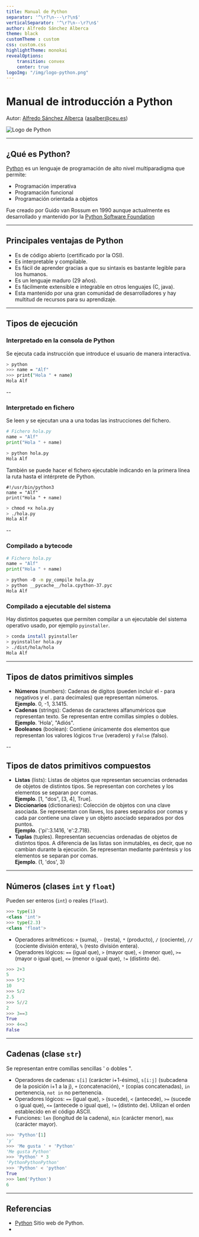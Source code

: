 ```yaml
---
title: Manual de Python
separator: '^\r?\n---\r?\n$'
verticalSeparator: '^\r?\n--\r?\n$'
author: Alfredo Sánchez Alberca
theme: black
customTheme : custom
css: custom.css
highlightTheme: monokai
revealOptions:
    transition: convex
    center: true
logoImg: "/img/logo-python.png"
---
```


# Manual de introducción a Python

Autor: [Alfredo Sánchez Alberca](http://aprendeconalf.es) (asalber@ceu.es)

<img data-src="img/logo-python.png" alt="Logo de Python">

---

## ¿Qué es Python?

[Python](https://www.python.org/) es un lenguaje de programación de alto nivel multiparadigma que permite:
- Programación imperativa
- Programación funcional
- Programación orientada a objetos

Fue creado por Guido van Rossum en 1990 aunque actualmente es desarrollado y mantenido por la [Python Software Foundation](https://www.python.org/psf-landing/)

---

## Principales ventajas de Python

- Es de código abierto (certificado por la OSI).
- Es interpretable y compilable.
- Es fácil de aprender gracias a que su sintaxis es bastante legible para los humanos.
- Es un lenguaje maduro (29 años).
- Es fácilmente extensible e integrable en otros lenguajes (C, java).
- Esta mantenido por una gran comunidad de desarrolladores y hay multitud de recursos para su aprendizaje.

---

## Tipos de ejecución

### Interpretado en la consola de Python

Se ejecuta cada instrucción que introduce el usuario de manera interactiva.

```sh
> python
>>> name = "Alf"
>>> print("Hola " + name)
Hola Alf
```

--

### Interpretado en fichero

Se leen y se ejecutan una a una todas las instrucciones del fichero.

```python
# Fichero hola.py
name = "Alf"
print("Hola " + name)
```

```sh
> python hola.py
Hola Alf
```

También se puede hacer el fichero ejecutable indicando en la primera línea la ruta hasta el intérprete de Python.

```{python}
#!/usr/bin/python3
name = "Alf"
print("Hola " + name)
```

```sh
> chmod +x hola.py
> ./hola.py
Hola Alf
```

--

### Compilado a bytecode

```python
# Fichero hola.py
name = "Alf"
print("Hola " + name)
```

```sh
> python -O -m py_compile hola.py
> python __pycache__/hola.cpython-37.pyc
Hola Alf
```

### Compilado a ejecutable del sistema

Hay distintos paquetes que permiten compilar a un ejecutable del sistema operativo usado, por ejemplo `pyinstaller`.

```sh
> conda install pyinstaller
> pyinstaller hola.py
> ./dist/hola/hola
Hola Alf
```

---

## Tipos de datos primitivos simples

- **Números** (numbers): Cadenas de dígitos (pueden incluir el - para negativos y el . para decimales) que representan números.  
**Ejemplo**. 0, -1, 3.1415.
- **Cadenas** (strings): Cadenas de caracteres alfanuméricos que representan texto. Se representan entre comillas simples o dobles.  
**Ejemplo**. 'Hola', "Adiós".
- **Booleanos** (boolean): Contiene únicamente dos elementos que representan los valores lógicos `True` (veradero) y `False` (falso).

--

## Tipos de datos primitivos compuestos

- **Listas** (lists): Listas de objetos que representan secuencias ordenadas de objetos de distintos tipos. Se representan con corchetes y los elementos se separan por comas.  
**Ejemplo**. [1, "dos", [3, 4], True].
- **Diccionarios** (dictionaries): Colección de objetos con una clave asociada. Se representan con llaves, los pares separados por comas y cada par contiene una clave y un objeto asociado separados por dos puntos.  
**Ejemplo**. {'pi':3.1416, 'e':2.718}.
- **Tuplas** (tuples). Representan secuencias ordenadas de objetos de distintos tipos. A diferencia de las listas son inmutables, es decir, que no cambian durante la ejecución. Se representan mediante paréntesis y los elementos se separan por comas.  
**Ejemplo**. (1, 'dos', 3)

---

## Números (clases `int` y `float`)

Pueden ser enteros (`int`) o reales (`float`).

```python
>>> type(1)
<class 'int'>
>>> type(2.3)
<class 'float'>
```

- Operadores aritméticos: `+` (suma), `-` (resta), `*` (producto), `/` (cociente), `//` (cociente división entera), `%` (resto división entera).
- Operadores lógicos: `==` (igual que), `>` (mayor que), `<` (menor que), `>=` (mayor o igual que), `<=` (menor o igual que), `!=` (distinto de).

```python
>>> 2+3
5
>>> 5*2
10
>>> 5/2
2.5
>>> 5//2
2
>>> 3==3
True
>>> 4<=3
False
```

---

## Cadenas (clase `str`)

Se representan entre comillas sencillas ' o dobles ".

- Operadores de cadenas: `s[i]` (carácter i+1-ésimo), `s[i:j]` (subcadena de la posición i+1 a la j), `+` (concatenación), `*` (copias concatenadas), `in` pertenencia, `not in` no pertenencia.
- Operadores lógicos:  `==` (igual que), `>` (sucede), `<` (antecede), `>=` (sucede o igual que), `<=` (antecede o igual que), `!=` (distinto de). Utilizan el orden establecido en el código ASCII.
- Funciones: `len` (longitud de la cadena), `min` (carácter menor), `max` (carácter mayor).

```python
>>> 'Python'[1]
'y'
>>> 'Me gusta ' + 'Python'
'Me gusta Python'
>>> 'Python' * 3 
'PythonPythonPython'
>>> 'Python' < 'python'
True
>>> len('Python')
6
```

---

## Referencias

- [Python](https://www.python.org/) Sitio web de Python.
- 